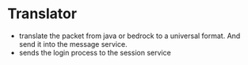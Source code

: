 # Translator

+ translate the packet from java or bedrock to a universal format. And send it into the message service.
+ sends the login process to the session service

